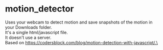 # motion_detector

Uses your webcam to detect motion and save snapshots of the motion in your Downloads folder.\
It's a single html/javascript file.\
It doesn't use a server.\
Based on https://codersblock.com/blog/motion-detection-with-javascript/.\

